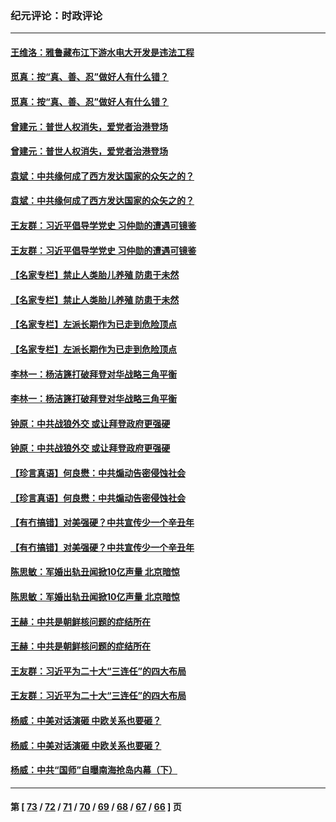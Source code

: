 ### 纪元评论：时政评论
---
#### [王维洛：雅鲁藏布江下游水电大开发是违法工程](../../pages/nsc1025/n12832514.md) 
#### [觅真：按“真、善、忍”做好人有什么错？](../../pages/nsc1025/n12832285.md) 
#### [觅真：按“真、善、忍”做好人有什么错？](../../pages/nsc1025/n12832285.md) 
#### [曾建元：普世人权消失，爱党者治港登场](../../pages/nsc1025/n12832153.md) 
#### [曾建元：普世人权消失，爱党者治港登场](../../pages/nsc1025/n12832153.md) 
#### [袁斌：中共缘何成了西方发达国家的众矢之的？](../../pages/nsc1025/n12832261.md) 
#### [袁斌：中共缘何成了西方发达国家的众矢之的？](../../pages/nsc1025/n12832261.md) 
#### [王友群：习近平倡导学党史 习仲勋的遭遇可镜鉴](../../pages/nsc1025/n12831302.md) 
#### [王友群：习近平倡导学党史 习仲勋的遭遇可镜鉴](../../pages/nsc1025/n12831302.md) 
#### [【名家专栏】禁止人类胎儿养殖 防患于未然](../../pages/nsc1025/n12830319.md) 
#### [【名家专栏】禁止人类胎儿养殖 防患于未然](../../pages/nsc1025/n12830319.md) 
#### [【名家专栏】左派长期作为已走到危险顶点](../../pages/nsc1025/n12830548.md) 
#### [【名家专栏】左派长期作为已走到危险顶点](../../pages/nsc1025/n12830548.md) 
#### [李林一：杨洁篪打破拜登对华战略三角平衡](../../pages/nsc1025/n12831407.md) 
#### [李林一：杨洁篪打破拜登对华战略三角平衡](../../pages/nsc1025/n12831407.md) 
#### [钟原：中共战狼外交 或让拜登政府更强硬](../../pages/nsc1025/n12831136.md) 
#### [钟原：中共战狼外交 或让拜登政府更强硬](../../pages/nsc1025/n12831136.md) 
#### [【珍言真语】何良懋：中共煽动告密侵蚀社会](../../pages/nsc1025/n12830755.md) 
#### [【珍言真语】何良懋：中共煽动告密侵蚀社会](../../pages/nsc1025/n12830755.md) 
#### [【有冇搞错】对美强硬？中共宣传少一个辛丑年](../../pages/nsc1025/n12828706.md) 
#### [【有冇搞错】对美强硬？中共宣传少一个辛丑年](../../pages/nsc1025/n12828706.md) 
#### [陈思敏：军婚出轨丑闻掀10亿声量 北京暗惊](../../pages/nsc1025/n12829791.md) 
#### [陈思敏：军婚出轨丑闻掀10亿声量 北京暗惊](../../pages/nsc1025/n12829791.md) 
#### [王赫：中共是朝鲜核问题的症结所在](../../pages/nsc1025/n12829711.md) 
#### [王赫：中共是朝鲜核问题的症结所在](../../pages/nsc1025/n12829711.md) 
#### [王友群：习近平为二十大“三连任”的四大布局](../../pages/nsc1025/n12828727.md) 
#### [王友群：习近平为二十大“三连任”的四大布局](../../pages/nsc1025/n12828727.md) 
#### [杨威：中美对话演砸 中欧关系也要砸？](../../pages/nsc1025/n12828653.md) 
#### [杨威：中美对话演砸 中欧关系也要砸？](../../pages/nsc1025/n12828653.md) 
#### [杨威：中共“国师”自曝南海抢岛内幕（下）](../../pages/nsc1025/n12818197.md) 

---
#### 第 [ [73](./73.md) / [72](./72.md) / [71](./71.md) / [70](./70.md) / [69](./69.md) / [68](./68.md) / [67](./67.md) / [66](./66.md) ] 页
